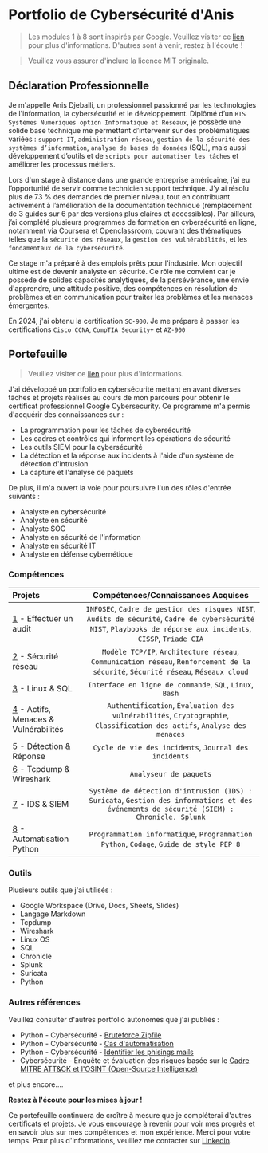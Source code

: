# Portfolio de Cybersécurité d'Anis
> Les modules 1 à 8 sont inspirés par Google. Veuillez visiter ce [lien](https://www.coursera.org/google-certificates/cybersecurity-certificate) pour plus d'informations. D'autres sont à venir, restez à l'écoute !

> Veuillez vous assurer d'inclure la licence MIT originale.

## Déclaration Professionnelle
Je m'appelle Anis Djebaili, un professionnel passionné par les technologies de l'information, la cybersécurité et le développement. Diplômé d’un `BTS Systèmes Numériques option Informatique et Réseaux`, je possède une solide base technique me permettant d’intervenir sur des problématiques variées : `support IT`, `administration réseau`, `gestion de la sécurité des systèmes d’information`, `analyse de bases de données` (SQL), mais aussi développement d’outils et de `scripts pour automatiser les tâches` et améliorer les processus métiers. 

Lors d'un stage à distance dans une grande entreprise américaine, j’ai eu l’opportunité de servir comme technicien support technique. J’y ai résolu plus de 73 % des demandes de premier niveau, tout en contribuant activement à l’amélioration de la documentation technique (remplacement de 3 guides sur 6 par des versions plus claires et accessibles). Par ailleurs, j’ai complété plusieurs programmes de formation en cybersécurité en ligne, notamment via Coursera et Openclassroom, couvrant des thématiques telles que la `sécurité des réseaux`, la `gestion des vulnérabilités`, et les `fondamentaux de la cybersécurité`.

Ce stage m'a préparé à des emplois prêts pour l'industrie. Mon objectif ultime est de devenir analyste en sécurité. Ce rôle me convient car je possède de solides capacités analytiques, de la persévérance, une envie d'apprendre, une attitude positive, des compétences en résolution de problèmes et en communication pour traiter les problèmes et les menaces émergentes.

En 2024, j'ai obtenu la certification `SC-900`. Je me prépare à passer les certifications `Cisco CCNA`, `CompTIA Security+` et `AZ-900`

## Portefeuille
> Veuillez visiter ce [lien](https://www.coursera.org/professional-certificates/google-cybersecurity) pour plus d'informations.

J'ai développé un portfolio en cybersécurité mettant en avant diverses tâches et projets réalisés au cours de mon parcours pour obtenir le certificat professionnel Google Cybersecurity. Ce programme m'a permis d'acquérir des connaissances sur :
* La programmation pour les tâches de cybersécurité
* Les cadres et contrôles qui informent les opérations de sécurité
* Les outils SIEM pour la cybersécurité
* La détection et la réponse aux incidents à l'aide d'un système de détection d'intrusion
* La capture et l'analyse de paquets

De plus, il m'a ouvert la voie pour poursuivre l'un des rôles d'entrée suivants :
* Analyste en cybersécurité
* Analyste en sécurité
* Analyste SOC
* Analyste en sécurité de l'information
* Analyste en sécurité IT
* Analyste en défense cybernétique

### Compétences
| Projets | Compétences/Connaissances Acquises |
| :--- |:---:|
| [1](https://github.com/anis-djeb/Anis-Portfolio-Cybersecurite/tree/main/1%20-%20Effectuer%20un%20audit) - Effectuer un audit | `INFOSEC`, `Cadre de gestion des risques NIST`, `Audits de sécurité`, `Cadre de cybersécurité NIST`, `Playbooks de réponse aux incidents`, `CISSP`, `Triade CIA` |
| [2](https://github.com/anis-djeb/Anis-Portfolio-Cybersecurite/tree/main/2%20-%20S%C3%A9curit%C3%A9%20du%20r%C3%A9seau) - Sécurité réseau | `Modèle TCP/IP`,  `Architecture réseau`, `Communication réseau`, `Renforcement de la sécurité`, `Sécurité réseau`, `Réseaux cloud` | 
| [3](https://github.com/anis-djeb/Anis-Portfolio-Cybersecurite/tree/main/3%20-%20Linux%20%26%20SQL) - Linux & SQL | `Interface en ligne de commande`, `SQL`, `Linux`, `Bash` | 
| [4](https://github.com/anis-djeb/Anis-Portfolio-Cybersecurite/tree/main/4%20-%20Actifs%2C%20menaces%20%26%20vuln%C3%A9rabilit%C3%A9s	) - Actifs, Menaces & Vulnérabilités | `Authentification`, `Évaluation des vulnérabilités`, `Cryptographie`, `Classification des actifs`, `Analyse des menaces`|
| [5](https://github.com/anis-djeb/Anis-Portfolio-Cybersecurite/tree/main/5%20-%20D%C3%A9tection%20%26%20r%C3%A9ponse) - Détection & Réponse | `Cycle de vie des incidents`, `Journal des incidents` |
| [6](https://github.com/anis-djeb/Anis-Portfolio-Cybersecurite/tree/main/6%20-%20Tcpdump%20%26%20Wireshark) - Tcpdump & Wireshark | `Analyseur de paquets` | 
| [7](https://github.com/anis-djeb/Anis-Portfolio-Cybersecurite/tree/main/7%20-%20IDS%20%26%20SIEM) - IDS & SIEM | `Système de détection d'intrusion (IDS) : Suricata`, `Gestion des informations et des événements de sécurité (SIEM) : Chronicle, Splunk` |
| [8](https://github.com/anis-djeb/Anis-Portfolio-Cybersecurite/tree/main/8%20-%20Automatisation%20Python) - Automatisation Python | `Programmation informatique`, `Programmation Python`, `Codage`, `Guide de style PEP 8`| 

### Outils
Plusieurs outils que j'ai utilisés :
* Google Workspace (Drive, Docs, Sheets, Slides)
* Langage Markdown
* Tcpdump
* Wireshark
* Linux OS
* SQL
* Chronicle
* Splunk
* Suricata
* Python

### Autres références
Veuillez consulter d'autres portfolio autonomes que j'ai publiés :
* Python - Cybersécurité - [Bruteforce Zipfile](https://github.com/anis-djeb/Python-Cybersecurite-Bruteforce-zipfile)
* Python - Cybersécurité - [Cas d'automatisation](https://github.com/anis-djeb/Python-Cybersecurite-Cas-Automatisation)
* Python - Cybersécurité - [Identifier les phisings mails](https://github.com/anis-djeb/Python-Script-Identifier-Phising-Mails) 
* Cybersécurité - Enquête et évaluation des risques basée sur le [Cadre MITRE ATT&CK et l'OSINT (Open-Source Intelligence)](https://github.com/anis-djeb/Cybersecurite-Enquete-Rapport-Risque-Principal)

et plus encore....

**Restez à l'écoute pour les mises à jour !**

Ce portefeuille continuera de croître à mesure que je compléterai d'autres certificats et projets. Je vous encourage à revenir pour voir mes progrès et en savoir plus sur mes compétences et mon expérience.
Merci pour votre temps. Pour plus d'informations, veuillez me contacter sur [Linkedin](https://www.linkedin.com/in/anis-djebaili/).
